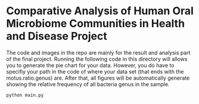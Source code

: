# Comparative Analysis of Human Oral Microbiome Communities in Health and Disease Project
The code and images in the repo are mainly for the result and analysis part of the final project. Running the following code in this directory will allows you to generate the pie chart for your data. However, you do have to specifiy your path in the code of where your data set (that ends with the motus.ratio.genus) are. After that, all figures will be automatically generate showing the relative frequency of all bacteria genus in the sample. 


```markdown
python main.py 


